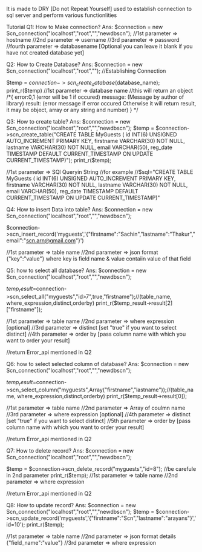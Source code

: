 It is made to DRY [Do not Repeat Yourself]
used to establish connection to sql server and perform various functionlities

Tutorial
Q1: How to Make connection?
Ans: 
$connection = new Scn_connection("localhost","root","","newdbscn");
//1st parameter => hostname
//2nd parameter => username
//3rd parameter => password
//fourth parameter => databasename  [Optional you can leave it blank if you have not created database yet]

Q2: How to Create Database?
Ans: 
$connection = new Scn_connection("localhost","root","");  //Establishing Connection

$temp = $connection->scn_create_database($database_name);
 print_r($temp)
 //1st parameter => database name
//this will return an object
/*{
    error:0,1 (error will be 1 if occured)
    message: (Message by author of library)
    result: (error message if error occured Otherwise it will return result, it may be object, array or any string and number)
} */

Q3: How to create table?
Ans: 
$connection = new Scn_connection("localhost","root","","newdbscn");
$temp = $connection->scn_create_table("CREATE TABLE MyGuests (    id INT(6) UNSIGNED AUTO_INCREMENT PRIMARY KEY,    firstname VARCHAR(30) NOT NULL,    lastname VARCHAR(30) NOT NULL,    email VARCHAR(50),    reg_date TIMESTAMP DEFAULT CURRENT_TIMESTAMP ON UPDATE CURRENT_TIMESTAMP)");
print_r($temp);

//1st parameter => SQl Queryin String
//for example 
//$sql="CREATE TABLE MyGuests (    id INT(6) UNSIGNED AUTO_INCREMENT PRIMARY KEY,    firstname VARCHAR(30) NOT NULL,    lastname VARCHAR(30) NOT NULL,    email VARCHAR(50),    reg_date TIMESTAMP DEFAULT CURRENT_TIMESTAMP ON UPDATE CURRENT_TIMESTAMP)"

Q4: How to insert Data into table?
Ans:
$connection = new Scn_connection("localhost","root","","newdbscn");

$connection->scn_insert_record('myguests','{"firstname":"Sachin","lastname":"Thakur","email":"scn.arn@gmail.com"}')

//1st parameter => table name
//2nd parameter => json format {"key":"value"} where key is field name & value contaiin value of that field

Q5: how to select all database?
Ans:
$connection = new Scn_connection("localhost","root","","newdbscn");

$temp_result=$connection->scn_select_all("myguests","id>7",true,"firstname");//(table_name, where_expression,distinct,orderby)
print_r($temp_result->result[2]["firstname"]);

//1st parameter => table name
//2nd parameter => where expression [optional]
//3rd parameter => distinct [set "true" if you want to select distinct]
//4th parameter => order by [pass column name with which you want to order your result]

//return Error_api mentioned in Q2

Q6: how to select selected column of database?
Ans:
$connection = new Scn_connection("localhost","root","","newdbscn");

$temp_result=$connection->scn_select_column("myguests",Array("firstname","lastname"));//(table_name, where_expression,distinct,orderby)
 print_r($temp_result->result[0]);

//1st parameter => table name
//2nd parameter => Array of coulmn name
//3rd parameter => where expression [optional]
//4th parameter => distinct [set "true" if you want to select distinct]
//5th parameter => order by [pass column name with which you want to order your result]

//return Error_api mentioned in Q2

Q7: How to delete record?
Ans:
$connection = new Scn_connection("localhost","root","","newdbscn");

$temp = $connection->scn_delete_record("myguests","id=8"); //be carefule in 2nd parameter 
print_r($temp);
//1st parameter => table name
//2nd parameter => where expression

//return Error_api mentioned in Q2

Q8: How to update record?
Ans:
$connection = new Scn_connection("localhost","root","","newdbscn");
$temp = $connection->scn_update_record('myguests','{"firstname":"Scn","lastname":"arayans"}','id=10');
print_r($temp);

//1st parameter => table name
//2nd parameter => json format details {"field_name":"value"}
//3rd parameter => where expression